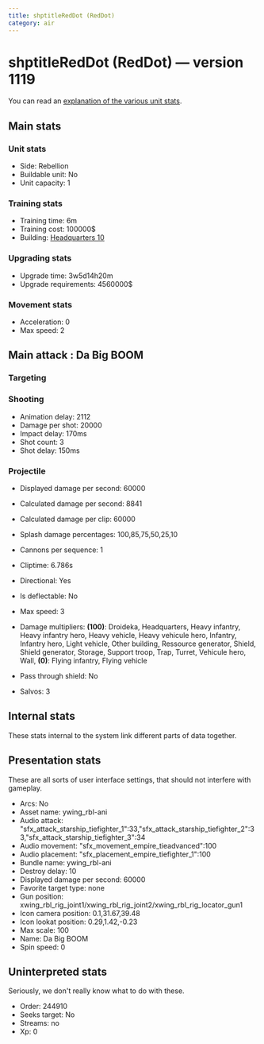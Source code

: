 ```yaml
---
title: shptitleRedDot (RedDot)
category: air
---
```


# shptitleRedDot (RedDot) — version 1119

You can read an [explanation  of the various unit stats](unitexplained.md).

## Main stats

### Unit stats

  * Side: Rebellion
  * Buildable unit: No
  * Unit capacity: 1

### Training stats

  * Training time: 6m
  * Training cost: 100000$
  * Building: [Headquarters 10](smugglerHQ.html)

### Upgrading stats

  * Upgrade time: 3w5d14h20m
  * Upgrade requirements: 4560000$

### Movement stats

  * Acceleration: 0
  * Max speed: 2

## Main attack : Da Big BOOM

### Targeting


### Shooting

  * Animation delay: 2112
  * Damage per shot: 20000
  * Impact delay: 170ms
  * Shot count: 3
  * Shot delay: 150ms

### Projectile

  * Displayed damage per second: 60000
  * Calculated damage per second: 8841
  * Calculated damage per clip: 60000
  * Splash damage percentages: 100,85,75,50,25,10

  * Cannons per sequence: 1
  * Cliptime: 6.786s
  * Directional: Yes
  * Is deflectable: No
  * Max speed: 3
  * Damage multipliers: **(100)**: Droideka, Headquarters, Heavy infantry, Heavy infantry hero, Heavy vehicle, Heavy vehicule hero, Infantry, Infantry hero, Light vehicle, Other building, Ressource generator, Shield, Shield generator, Storage, Support troop, Trap, Turret, Vehicule hero, Wall, **(0)**: Flying infantry, Flying vehicle
  * Pass through shield: No
  * Salvos: 3

## Internal stats

These stats internal to the system link different parts of data together.


## Presentation stats

These are all sorts of user interface settings, that should not interfere with gameplay.

  * Arcs: No
  * Asset name: ywing_rbl-ani
  * Audio attack: "sfx_attack_starship_tiefighter_1":33,"sfx_attack_starship_tiefighter_2":33,"sfx_attack_starship_tiefighter_3":34
  * Audio movement: "sfx_movement_empire_tieadvanced":100
  * Audio placement: "sfx_placement_empire_tiefighter_1":100
  * Bundle name: ywing_rbl-ani
  * Destroy delay: 10
  * Displayed damage per second: 60000
  * Favorite target type: none
  * Gun position: xwing_rbl_rig_joint1/xwing_rbl_rig_joint2/xwing_rbl_rig_locator_gun1
  * Icon camera position: 0.1,31.67,39.48
  * Icon lookat position: 0.29,1.42,-0.23
  * Max scale: 100
  * Name: Da Big BOOM
  * Spin speed: 0

## Uninterpreted stats

Seriously, we don't really know what to do with these.

  * Order: 244910
  * Seeks target: No
  * Streams: no
  * Xp: 0

